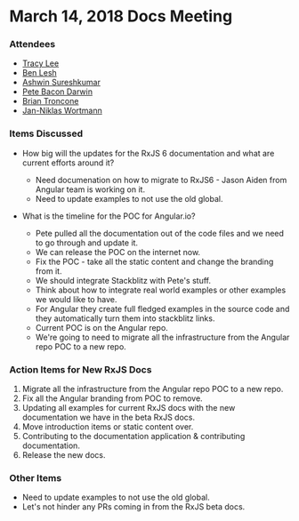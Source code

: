 # March 14, 2018 Docs Meeting

### Attendees

* [Tracy Lee](http://github.com/ladyleet)
* [Ben Lesh](http://github.com/benlesh)
* [Ashwin Sureshkumar](http://github.com/ashwin-sureshkumar)
* [Pete Bacon Darwin](http://github.com/petebacondarwin)
* [Brian Troncone](http://github.com/btroncone)
* [Jan-Niklas Wortmann](http://github.com/JWO719)

### Items Discussed

* How big will the updates for the RxJS 6 documentation and what are current efforts around it?
  * Need documenation on how to migrate to RxJS6 - Jason Aiden from Angular team is working on it.
  * Need to update examples to not use the old global.

* What is the timeline for the POC for Angular.io?
  * Pete pulled all the documentation out of the code files and we need to go through and update it.
  * We can release the POC on the internet now.
  * Fix the POC - take all the static content and change the branding from it.
  * We should integrate Stackblitz with Pete's stuff.
  * Think about how to integrate real world examples or other examples we would like to have.
  * For Angular they create full fledged examples in the source code and they automatically turn them into stackblitz links.
  * Current POC is on the Angular repo.
  * We're going to need to migrate all the infrastructure from the Angular repo POC to a new repo.

### Action Items for New RxJS Docs
1. Migrate all the infrastructure from the Angular repo POC to a new repo.
2. Fix all the Angular branding from POC to remove.
3. Updating all examples for current RxJS docs with the new documentation we have in the beta RxJS docs.
4. Move introduction items or static content over.
5. Contributing to the documentation application & contributing documentation.
6. Release the new docs. 

### Other Items
* Need to update examples to not use the old global.
* Let's not hinder any PRs coming in from the RxJS beta docs.
